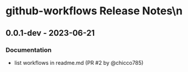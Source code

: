 # github-workflows Release Notes\n

## 0.0.1-dev - 2023-06-21

### Documentation

- list workflows in readme.md (PR #2 by @chicco785)
